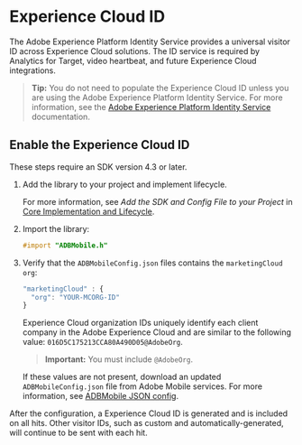 # Experience Cloud ID

The Adobe Experience Platform Identity Service provides a universal visitor ID across Experience Cloud solutions. The ID service is required by Analytics for Target, video heartbeat, and future Experience Cloud integrations.

> **Tip:** You do not need to populate the Experience Cloud ID unless you are using the Adobe Experience Platform Identity Service. For more information, see the [Adobe Experience Platform Identity Service](https://experienceleague.adobe.com/docs/id-service/using/home.html) documentation.

## Enable the Experience Cloud ID

These steps require an SDK version 4.3 or later.

1. Add the library to your project and implement lifecycle.

   For more information, see *Add the SDK and Config File to your Project* in [Core Implementation and Lifecycle](/docs/ios/getting-started/dev-qs.md).
1. Import the library:

   ```objective-c
   #import "ADBMobile.h"
   ```

1. Verify that the `ADBMobileConfig.json` files contains the `marketingCloud` `org`:

   ```js
   "marketingCloud" : { 
     "org": "YOUR-MCORG-ID" 
   }
   ```

   Experience Cloud organization IDs uniquely identify each client company in the Adobe Experience Cloud and are similar to the following value: `016D5C175213CCA80A490D05@AdobeOrg`.

   > **Important:** You must include `@AdobeOrg`.

   If these values are not present, download an updated `ADBMobileConfig.json` file from Adobe Mobile services. For more information, see [ADBMobile JSON config](/docs/ios/getting-started/requirements.md).

After the configuration, a Experience Cloud ID is generated and is included on all hits. Other visitor IDs, such as custom and automatically-generated, will continue to be sent with each hit.
